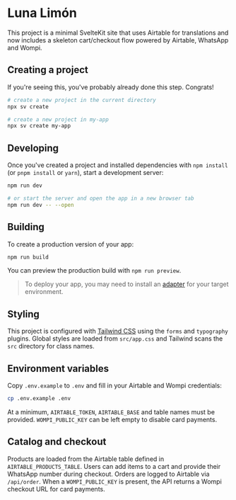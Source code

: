 # Luna Limón

This project is a minimal SvelteKit site that uses Airtable for translations and now includes a skeleton cart/checkout flow powered by Airtable, WhatsApp and Wompi.

## Creating a project

If you're seeing this, you've probably already done this step. Congrats!

```bash
# create a new project in the current directory
npx sv create

# create a new project in my-app
npx sv create my-app
```

## Developing

Once you've created a project and installed dependencies with `npm install` (or `pnpm install` or `yarn`), start a development server:

```bash
npm run dev

# or start the server and open the app in a new browser tab
npm run dev -- --open
```

## Building

To create a production version of your app:

```bash
npm run build
```

You can preview the production build with `npm run preview`.

> To deploy your app, you may need to install an [adapter](https://svelte.dev/docs/kit/adapters) for your target environment.

## Styling

This project is configured with [Tailwind CSS](https://tailwindcss.com/) using the `forms` and `typography` plugins. Global styles are loaded from `src/app.css` and Tailwind scans the `src` directory for class names.

## Environment variables

Copy `.env.example` to `.env` and fill in your Airtable and Wompi credentials:

```bash
cp .env.example .env
```

At a minimum, `AIRTABLE_TOKEN`, `AIRTABLE_BASE` and table names must be provided. `WOMPI_PUBLIC_KEY` can be left empty to disable card payments.

## Catalog and checkout

Products are loaded from the Airtable table defined in `AIRTABLE_PRODUCTS_TABLE`.
Users can add items to a cart and provide their WhatsApp number during checkout. Orders are logged to Airtable via `/api/order`. When a `WOMPI_PUBLIC_KEY` is present, the API returns a Wompi checkout URL for card payments.
